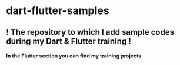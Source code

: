 # dart-flutter-samples
## ! The repository to which I add sample codes during my Dart & Flutter training ! 

#### In the Flutter section you can find my training projects</b1>
